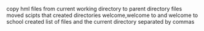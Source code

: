 copy hml files from current working directory to parent directory
files moved
scipts that created directories welcome,welcome to  and welcome to school created
list of files  and the current directory separated by commas
